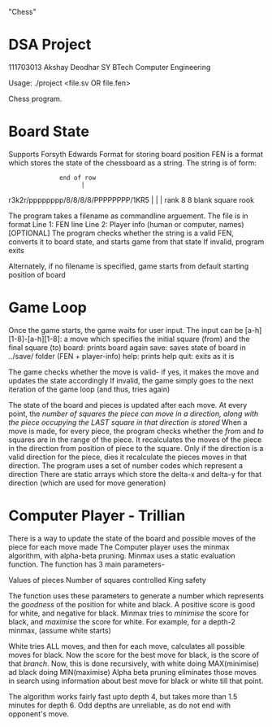 "Chess"

# DSA Project

111703013
Akshay Deodhar
SY BTech
Computer Engineering

Usage: ./project <file.sv OR file.fen>

Chess program.

# Board State
Supports Forsyth Edwards Format for storing board position
FEN is a format which stores the state of the chessboard as a string.
The string is of form:

                  end of row
                        |
  r3k2r/pppppppp/8/8/8/8/PPPPPPPP/1KR5
    |            |                  |
rank 8        8 blank square       rook 

The program takes a filename as commandline arguement. 
The file is in format
Line 1: FEN line
Line 2: Player info (human or computer, names) [OPTIONAL]
The program checks whether the string is a valid FEN, converts it to board state, and starts game from that state
If invalid, program exits

Alternately, if no filename is specified, game starts from default starting position of board

# Game Loop
Once the game starts, the game waits for user input. The input can be
[a-h][1-8]-[a-h][1-8]: a move which specifies the initial square (from) and the final square (to)
board: prints board again
save: saves state of board in ../save/ folder (FEN + player-info)
help: prints help
quit: exits as it is

The game checks whether the move is valid- if yes, it makes the move and updates the state accordingly
If invalid, the game simply goes to the next iteration of the game loop (and thus, tries again)

The state of the board and pieces is updated after each move. 
At every point, the *number of squares the piece  can move in a direction, along with the piece occupying the LAST square in that direction is stored*
When a move is made, for every piece, the program checks whether the *from* and *to* squares are in the range of the piece. It recalculates the moves of the piece in the direction from position of piece to the square. Only if the direction is a valid direction for the piece, dies it recalculate the pieces moves in that direction.
The program uses a set of number codes which represent a direction 
There are static arrays which store the delta-x and delta-y for that direction (which are used for move generation)

# Computer Player - Trillian
There is a way to update the state of the board and possible moves of the piece for each move made
The Computer player uses the minmax algorithm, with alpha-beta pruning. 
Minmax uses a static evaluation function. The function has 3 main parameters-

Values of pieces
Number of squares controlled
King safety

The function uses these parameters to generate a number which represents the *goodness* of the position for white and black. A positive score is good for white, and negative for black. Minmax tries to *minimise* the score for black, and *maximise* the score for white. 
For example, for a depth-2 minmax, (assume white starts)

White tries ALL moves, and then for each move, calculates all possible moves for black. Now the score for the best move for black, is the score of that *branch*. Now, this is done recursively, with white doing MAX(minimise) ad black doing MIN(maximise)
Alpha beta pruning eliminates those moves in search using information about best move for black or white till that point.

The algorithm works fairly fast upto depth 4, but takes more than 1.5 minutes for depth 6. Odd depths are unreliable, as do not end with opponent's move.
